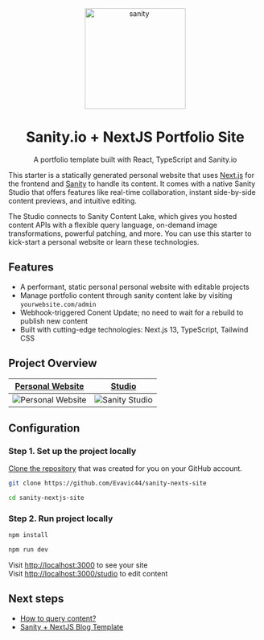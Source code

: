 <div align="center"> 
  <img width="200" alt="sanity" src="https://github.com/Evavic44/sanity-nextjs-site/assets/62628408/43e5c282-8935-4fc3-ac63-579c31dbae32">
  <h1>Sanity.io + NextJS Portfolio Site</h1>
  <p>A portfolio template built with React, TypeScript and Sanity.io</p>
</div>

This starter is a statically generated personal website that uses [Next.js][nextjs] for the frontend and [Sanity][sanity-homepage] to handle its content.
It comes with a native Sanity Studio that offers features like real-time collaboration, instant side-by-side content previews, and intuitive editing.

The Studio connects to Sanity Content Lake, which gives you hosted content APIs with a flexible query language, on-demand image transformations, powerful patching, and more.
You can use this starter to kick-start a personal website or learn these technologies.

## Features

- A performant, static personal personal website with editable projects
- Manage portfolio content through sanity content lake by visiting `yourwebsite.com/admin`
- Webhook-triggered Conent Update; no need to wait for a rebuild to publish new content
- Built with cutting-edge technologies: Next.js 13, TypeScript, Tailwind CSS

## Project Overview

| [Personal Website][site]             | [Studio][studio]                 |
| ------------------------------------ | -------------------------------- |
| ![Personal Website][site-preview]    | ![Sanity Studio][studio-preview] |

## Configuration

### Step 1. Set up the project locally

[Clone the repository][sanity-nextjs-repo] that was created for you on your GitHub account.

```bash
git clone https://github.com/Evavic44/sanity-nexts-site

cd sanity-nextjs-site
```

### Step 2. Run project locally

```bash
npm install

npm run dev
```

Visit [http://localhost:3000][localhost-3000] to see your site <br />
Visit [http://localhost:3000/studio][localhost-3000-studio] to edit content

## Next steps

- [How to query content?][sanity-groq]
- [Sanity + NextJS Blog Template][other-templates]

<!-- LINK VARIABLES -->
[site]: https://sanity-nextjs-site.vercel.app
[studio]: https://sanity-nextjs-site.vercel.app/studio
[site-preview]: https://github.com/Evavic44/sanity-nextjs-site/assets/62628408/474e7671-3d7f-4bb8-9304-e1f809473664
[studio-preview]: https://github.com/Evavic44/sanity-nextjs-site/assets/62628408/b28682a7-fa3d-4ed6-ae42-4ca0988efdf6
[nextjs]: https://github.com/vercel/next.js
[sanity-homepage]: https://www.sanity.io
[sanity-groq]: https://www.sanity.io/docs/groq?utm_source=github.com&utm_medium=referral&utm_campaign=nextjs-v3vercelstarter
[sanity-nextjs-repo]: https://docs.github.com/en/repositories/creating-and-managing-repositories/cloning-a-repository
[localhost-3000]: http://localhost:3000
[localhost-3000-studio]: http://localhost:3000/studio
[vercel]: https://vercel.com
[other-templates]: https://github.com/sanity-io/sanity-template-nextjs-appdir-personal-website
